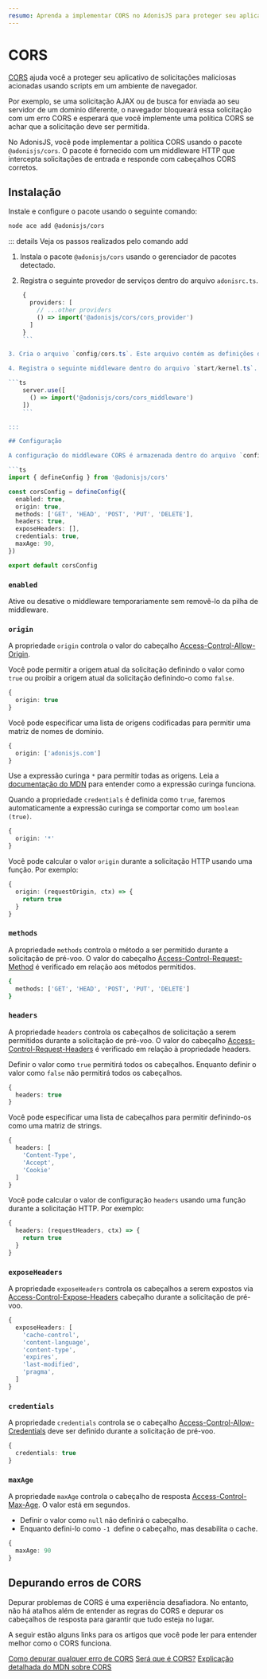```yaml
---
resumo: Aprenda a implementar CORS no AdonisJS para proteger seu aplicativo.
---
```


# CORS

[CORS](https://developer.mozilla.org/en-US/docs/Web/HTTP/CORS) ajuda você a proteger seu aplicativo de solicitações maliciosas acionadas usando scripts em um ambiente de navegador.

Por exemplo, se uma solicitação AJAX ou de busca for enviada ao seu servidor de um domínio diferente, o navegador bloqueará essa solicitação com um erro CORS e esperará que você implemente uma política CORS se achar que a solicitação deve ser permitida.

No AdonisJS, você pode implementar a política CORS usando o pacote `@adonisjs/cors`. O pacote é fornecido com um middleware HTTP que intercepta solicitações de entrada e responde com cabeçalhos CORS corretos.

## Instalação

Instale e configure o pacote usando o seguinte comando:

```sh
node ace add @adonisjs/cors
```

::: details Veja os passos realizados pelo comando add

1. Instala o pacote `@adonisjs/cors` usando o gerenciador de pacotes detectado.

2. Registra o seguinte provedor de serviços dentro do arquivo `adonisrc.ts`.

```ts
    {
      providers: [
        // ...other providers
        () => import('@adonisjs/cors/cors_provider')
      ]
    }
    ```

3. Cria o arquivo `config/cors.ts`. Este arquivo contém as definições de configuração para CORS.

4. Registra o seguinte middleware dentro do arquivo `start/kernel.ts`.

```ts
    server.use([
      () => import('@adonisjs/cors/cors_middleware')
    ])
    ```

:::

## Configuração

A configuração do middleware CORS é armazenada dentro do arquivo `config/cors.ts`.

```ts
import { defineConfig } from '@adonisjs/cors'

const corsConfig = defineConfig({
  enabled: true,
  origin: true,
  methods: ['GET', 'HEAD', 'POST', 'PUT', 'DELETE'],
  headers: true,
  exposeHeaders: [],
  credentials: true,
  maxAge: 90,
})

export default corsConfig
```

### `enabled`

Ative ou desative o middleware temporariamente sem removê-lo da pilha de middleware.

### `origin`

A propriedade `origin` controla o valor do cabeçalho [Access-Control-Allow-Origin](https://developer.mozilla.org/en-US/docs/Web/HTTP/Headers/Access-Control-Allow-Origin).

Você pode permitir a origem atual da solicitação definindo o valor como `true` ou proibir a origem atual da solicitação definindo-o como `false`.

```ts
{
  origin: true
}
```

Você pode especificar uma lista de origens codificadas para permitir uma matriz de nomes de domínio.

```ts
{
  origin: ['adonisjs.com']
}
```

Use a expressão curinga `*` para permitir todas as origens. Leia a [documentação do MDN](https://developer.mozilla.org/en-US/docs/Web/HTTP/Headers/Access-Control-Allow-Origin#directives) para entender como a expressão curinga funciona.

Quando a propriedade `credentials` é definida como `true`, faremos automaticamente a expressão curinga se comportar como um `boolean (true)`.

```ts
{
  origin: '*'
}
```

Você pode calcular o valor `origin` durante a solicitação HTTP usando uma função. Por exemplo:

```ts
{
  origin: (requestOrigin, ctx) => {
    return true
  }
}
```

### `methods`

A propriedade `methods` controla o método a ser permitido durante a solicitação de pré-voo. O valor do cabeçalho [Access-Control-Request-Method](https://developer.mozilla.org/en-US/docs/Web/HTTP/Headers/Access-Control-Request-Method) é verificado em relação aos métodos permitidos.

```sh
{
  methods: ['GET', 'HEAD', 'POST', 'PUT', 'DELETE']
}
```

### `headers`

A propriedade `headers` controla os cabeçalhos de solicitação a serem permitidos durante a solicitação de pré-voo. O valor do cabeçalho [Access-Control-Request-Headers](https://developer.mozilla.org/en-US/docs/Web/HTTP/Headers/Access-Control-Request-Headers) é verificado em relação à propriedade headers.

Definir o valor como `true` permitirá todos os cabeçalhos. Enquanto definir o valor como `false` não permitirá todos os cabeçalhos.

```ts
{
  headers: true
}
```

Você pode especificar uma lista de cabeçalhos para permitir definindo-os como uma matriz de strings.

```ts
{
  headers: [
    'Content-Type',
    'Accept',
    'Cookie'
  ]
}
```

Você pode calcular o valor de configuração `headers` usando uma função durante a solicitação HTTP. Por exemplo:

```ts
{
  headers: (requestHeaders, ctx) => {
    return true
  }
}
```

### `exposeHeaders`

A propriedade `exposeHeaders` controla os cabeçalhos a serem expostos via [Access-Control-Expose-Headers](https://developer.mozilla.org/en-US/docs/Web/HTTP/Headers/Access-Control-Expose-Headers) cabeçalho durante a solicitação de pré-voo.

```ts
{
  exposeHeaders: [
    'cache-control',
    'content-language',
    'content-type',
    'expires',
    'last-modified',
    'pragma',
  ]
}
```

### `credentials`

A propriedade `credentials` controla se o cabeçalho [Access-Control-Allow-Credentials](https://developer.mozilla.org/en-US/docs/Web/HTTP/Headers/Access-Control-Allow-Credentials) deve ser definido durante a solicitação de pré-voo.

```ts
{
  credentials: true
}
```

### `maxAge`

A propriedade `maxAge` controla o cabeçalho de resposta [Access-Control-Max-Age](https://developer.mozilla.org/en-US/docs/Web/HTTP/Headers/Access-Control-Max-Age). O valor está em segundos.

- Definir o valor como `null` não definirá o cabeçalho.
- Enquanto defini-lo como `-1 `define o cabeçalho, mas desabilita o cache.

```ts
{
  maxAge: 90
}
```

## Depurando erros de CORS
Depurar problemas de CORS é uma experiência desafiadora. No entanto, não há atalhos além de entender as regras do CORS e depurar os cabeçalhos de resposta para garantir que tudo esteja no lugar.

A seguir estão alguns links para os artigos que você pode ler para entender melhor como o CORS funciona.

[Como depurar qualquer erro de CORS](https://httptoolkit.com/blog/how-to-debug-cors-errors/)
[Será que é CORS?](https://httptoolkit.com/will-it-cors/)
[Explicação detalhada do MDN sobre CORS](https://developer.mozilla.org/en-US/docs/Web/HTTP/CORS)
